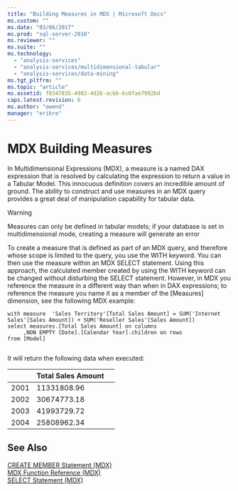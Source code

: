```yaml
---
title: "Building Measures in MDX | Microsoft Docs"
ms.custom: ""
ms.date: "03/06/2017"
ms.prod: "sql-server-2016"
ms.reviewer: ""
ms.suite: ""
ms.technology: 
  - "analysis-services"
  - "analysis-services/multidimensional-tabular"
  - "analysis-services/data-mining"
ms.tgt_pltfrm: ""
ms.topic: "article"
ms.assetid: f0347835-4983-4d26-acbb-6c8fae7992bd
caps.latest.revision: 6
ms.author: "owend"
manager: "erikre"
---
```

# MDX Building Measures
  In Multidimensional Expressions (MDX), a measure is a named DAX expression that is resolved by calculating the expression to return a value in a Tabular Model. This innocuous definition covers an incredible amount of ground. The ability to construct and use measures in an MDX query provides a great deal of manipulation capability for tabular data.  
  
> [!WARNING]  
>  Measures can only be defined in tabular models; if your database is set in multidimensional mode, creating a measure will generate an error  
  
 To create a measure that is defined as part of an MDX query, and therefore whose scope is limited to the query, you use the WITH keyword. You can then use the measure within an MDX SELECT statement. Using this approach, the calculated member created by using the WITH keyword can be changed without disturbing the SELECT statement. However, in MDX you reference the measure in a different way than when in DAX expressions; to reference the measure you name it as a member of the [Measures] dimension, see the following MDX example:  
  
```  
with measure  'Sales Territory'[Total Sales Amount] = SUM('Internet Sales'[Sales Amount]) + SUM('Reseller Sales'[Sales Amount])  
select measures.[Total Sales Amount] on columns  
     ,NON EMPTY [Date].[Calendar Year].children on rows  
from [Model]  
  
```  
  
 It will return the following data when executed:  
  
||Total Sales Amount||  
|-|------------------------|-|  
|2001|11331808.96||  
|2002|30674773.18||  
|2003|41993729.72||  
|2004|25808962.34||  
  
## See Also  
 [CREATE MEMBER Statement &#40;MDX&#41;](../../../mdx/mdx-data-definition-create-member.md)   
 [MDX Function Reference &#40;MDX&#41;](../../../mdx/mdx-function-reference-mdx.md)   
 [SELECT Statement &#40;MDX&#41;](../../../mdx/mdx-data-manipulation-select.md)  
  
  